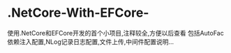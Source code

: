 # .NetCore-With-EFCore-
使用.NetCore和EFCore开发的首个小项目,注释较全,方便以后查看
包括AutoFac依赖注入配置,NLog记录日志配置,文件上传,中间件配置说明...
